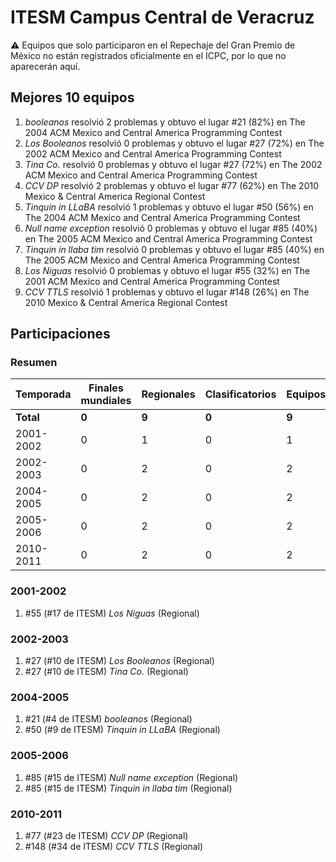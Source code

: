 # ITESM Campus Central de Veracruz

:warning: Equipos que solo participaron en el Repechaje del Gran Premio de México no están registrados oficialmente en el ICPC, por lo que no aparecerán aquí.

## Mejores 10 equipos

1. _booleanos_ resolvió 2 problemas y obtuvo el lugar #21 (82%) en The 2004 ACM Mexico and Central America Programming Contest
1. _Los Booleanos_ resolvió 0 problemas y obtuvo el lugar #27 (72%) en The 2002 ACM Mexico and Central America Programming Contest
1. _Tina Co._ resolvió 0 problemas y obtuvo el lugar #27 (72%) en The 2002 ACM Mexico and Central America Programming Contest
1. _CCV DP_ resolvió 2 problemas y obtuvo el lugar #77 (62%) en The 2010 Mexico & Central America Regional Contest
1. _Tinquin in LLaBA_ resolvió 1 problemas y obtuvo el lugar #50 (56%) en The 2004 ACM Mexico and Central America Programming Contest
1. _Null name exception_ resolvió 0 problemas y obtuvo el lugar #85 (40%) en The 2005 ACM Mexico and Central America Programming Contest
1. _Tinquin in llaba tim_ resolvió 0 problemas y obtuvo el lugar #85 (40%) en The 2005 ACM Mexico and Central America Programming Contest
1. _Los Niguas_ resolvió 0 problemas y obtuvo el lugar #55 (32%) en The 2001 ACM Mexico and Central America Programming Contest
1. _CCV TTLS_ resolvió 1 problemas y obtuvo el lugar #148 (26%) en The 2010 Mexico & Central America Regional Contest

## Participaciones

### Resumen

| Temporada | Finales mundiales | Regionales | Clasificatorios | Equipos |
| --- | --- | --- | --- | --- |
| **Total** | **0** | **9** | **0** | **9** |
| 2001-2002 | 0 | 1 | 0 | 1 |
| 2002-2003 | 0 | 2 | 0 | 2 |
| 2004-2005 | 0 | 2 | 0 | 2 |
| 2005-2006 | 0 | 2 | 0 | 2 |
| 2010-2011 | 0 | 2 | 0 | 2 |

### 2001-2002

1. #55 (#17 de ITESM) _Los Niguas_ (Regional)

### 2002-2003

1. #27 (#10 de ITESM) _Los Booleanos_ (Regional)
1. #27 (#10 de ITESM) _Tina Co._ (Regional)

### 2004-2005

1. #21 (#4 de ITESM) _booleanos_ (Regional)
1. #50 (#9 de ITESM) _Tinquin in LLaBA_ (Regional)

### 2005-2006

1. #85 (#15 de ITESM) _Null name exception_ (Regional)
1. #85 (#15 de ITESM) _Tinquin in llaba tim_ (Regional)

### 2010-2011

1. #77 (#23 de ITESM) _CCV DP_ (Regional)
1. #148 (#34 de ITESM) _CCV TTLS_ (Regional)



